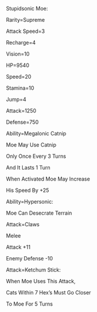 Stupidsonic Moe:

Rarity=Supreme

Attack Speed=3

Recharge=4

Vision=10

HP=9540

Speed=20

Stamina=10

Jump=4

Attack=1250

Defense=750

Ability=Megalonic Catnip

Moe May Use Catnip

Only Once Every 3 Turns

And It Lasts 1 Turn

When Activated Moe May Increase 

His Speed By +25

Ability=Hypersonic:

Moe Can Desecrate Terrain

Attack=Claws

Melee

Attack +11

Enemy Defense -10

Attack=Ketchum Stick:

When Moe Uses This Attack,

Cats Within 7 Hex’s Must Go Closer

To Moe For 5 Turns
